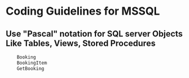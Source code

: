 # Coding Guidelines for MSSQL #

## Use "Pascal" notation for SQL server Objects Like Tables, Views, Stored Procedures ##

```SQL
    Booking
    BookingItem
    GetBooking
```
